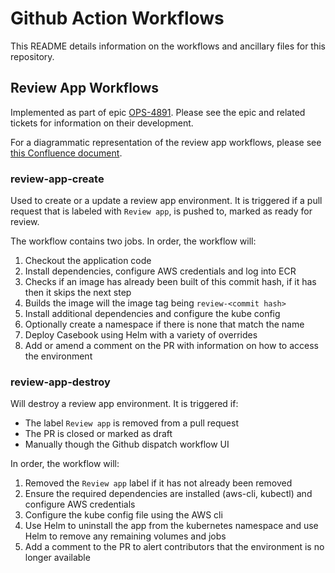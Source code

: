 # Github Action Workflows

This README details information on the workflows and ancillary files for this repository.

## Review App Workflows

Implemented as part of epic [OPS-4891](https://citizensadvice.atlassian.net/browse/OPS-4891). Please see the epic and related tickets for information on their development.

For a diagrammatic representation of the review app workflows, please see [this Confluence document](https://citizensadvice.atlassian.net/wiki/spaces/OPS/pages/3479699470/Review+Apps#Workflow-Diagrams).

### review-app-create

Used to create or a update a review app environment. It is triggered if a pull request that is labeled with `Review app`, is pushed to, marked as ready for review.

The workflow contains two jobs. In order, the workflow will:

1. Checkout the application code
2. Install dependencies, configure AWS credentials and log into ECR
3. Checks if an image has already been built of this commit hash, if it has then it skips the next step
4. Builds the image will the image tag being `review-<commit hash>`
5. Install additional dependencies and configure the kube config
6. Optionally create a namespace if there is none that match the name
7. Deploy Casebook using Helm with a variety of overrides
8. Add or amend a comment on the PR with information on how to access the environment

### review-app-destroy

Will destroy a review app environment. It is triggered if:

- The label `Review app` is removed from a pull request
- The PR is closed or marked as draft
- Manually though the Github dispatch workflow UI

In order, the workflow will:

1. Removed the `Review app` label if it has not already been removed
2. Ensure the required dependencies are installed (aws-cli, kubectl) and configure AWS credentials
3. Configure the kube config file using the AWS cli
4. Use Helm to uninstall the app from the kubernetes namespace and use Helm to remove any remaining volumes and jobs
5. Add a comment to the PR to alert contributors that the environment is no longer available
